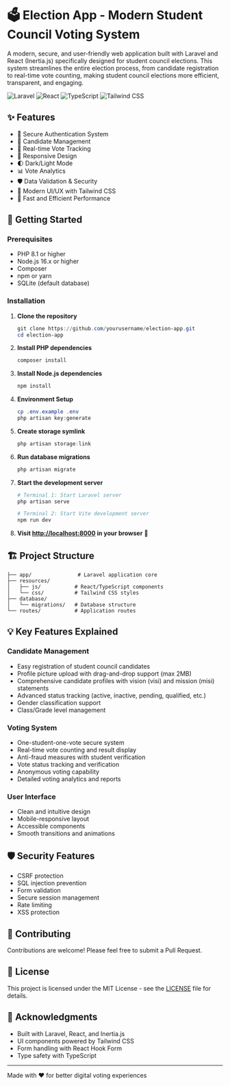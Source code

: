 # 🗳️ Election App - Modern Student Council Voting System

A modern, secure, and user-friendly web application built with Laravel and React (Inertia.js) specifically designed for student council elections. This system streamlines the entire election process, from candidate registration to real-time vote counting, making student council elections more efficient, transparent, and engaging.

![Laravel](https://img.shields.io/badge/Laravel-10.x-FF2D20?style=for-the-badge&logo=laravel&logoColor=white)
![React](https://img.shields.io/badge/React-18.x-61DAFB?style=for-the-badge&logo=react&logoColor=black)
![TypeScript](https://img.shields.io/badge/TypeScript-4.x-3178C6?style=for-the-badge&logo=typescript&logoColor=white)
![Tailwind CSS](https://img.shields.io/badge/Tailwind-3.x-38B2AC?style=for-the-badge&logo=tailwind-css&logoColor=white)

## ✨ Features

- 🔐 Secure Authentication System
- 👥 Candidate Management
- 🎯 Real-time Vote Tracking
- 📱 Responsive Design
- 🌓 Dark/Light Mode
- 📊 Vote Analytics
- 🛡️ Data Validation & Security
- 🎨 Modern UI/UX with Tailwind CSS
- 🚀 Fast and Efficient Performance

## 🚀 Getting Started

### Prerequisites

- PHP 8.1 or higher
- Node.js 16.x or higher
- Composer
- npm or yarn
- SQLite (default database)

### Installation

1. **Clone the repository**
   ```powershell
   git clone https://github.com/yourusername/election-app.git
   cd election-app
   ```

2. **Install PHP dependencies**
   ```powershell
   composer install
   ```

3. **Install Node.js dependencies**
   ```powershell
   npm install
   ```

4. **Environment Setup**
   ```powershell
   cp .env.example .env
   php artisan key:generate
   ```

5. **Create storage symlink**
   ```powershell
   php artisan storage:link
   ```

6. **Run database migrations**
   ```powershell
   php artisan migrate
   ```

7. **Start the development server**
   ```powershell
   # Terminal 1: Start Laravel server
   php artisan serve

   # Terminal 2: Start Vite development server
   npm run dev
   ```

8. **Visit [http://localhost:8000](http://localhost:8000) in your browser** 🎉

## 🏗️ Project Structure

```
├── app/               # Laravel application core
├── resources/
│   ├── js/           # React/TypeScript components
│   └── css/          # Tailwind CSS styles
├── database/
│   └── migrations/   # Database structure
└── routes/           # Application routes
```

## 💡 Key Features Explained

### Candidate Management
- Easy registration of student council candidates
- Profile picture upload with drag-and-drop support (max 2MB)
- Comprehensive candidate profiles with vision (visi) and mission (misi) statements
- Advanced status tracking (active, inactive, pending, qualified, etc.)
- Gender classification support
- Class/Grade level management

### Voting System
- One-student-one-vote secure system
- Real-time vote counting and result display
- Anti-fraud measures with student verification
- Vote status tracking and verification
- Anonymous voting capability
- Detailed voting analytics and reports

### User Interface
- Clean and intuitive design
- Mobile-responsive layout
- Accessible components
- Smooth transitions and animations

## 🛡️ Security Features

- CSRF protection
- SQL injection prevention
- Form validation
- Secure session management
- Rate limiting
- XSS protection

## 🤝 Contributing

Contributions are welcome! Please feel free to submit a Pull Request.

## 📝 License

This project is licensed under the MIT License - see the [LICENSE](LICENSE) file for details.

## 🙏 Acknowledgments

- Built with Laravel, React, and Inertia.js
- UI components powered by Tailwind CSS
- Form handling with React Hook Form
- Type safety with TypeScript

---

Made with ❤️ for better digital voting experiences
